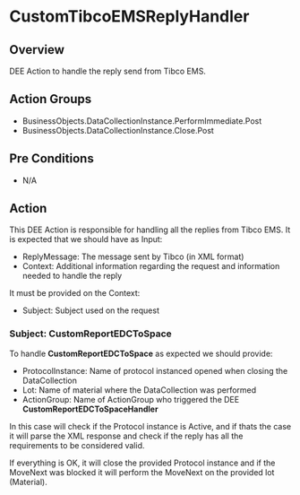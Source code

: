 # CustomTibcoEMSReplyHandler

## Overview

DEE Action to handle the reply send from Tibco EMS.

## Action Groups

- BusinessObjects.DataCollectionInstance.PerformImmediate.Post
- BusinessObjects.DataCollectionInstance.Close.Post

## Pre Conditions

- N/A

## Action

This DEE Action is responsible for handling all the replies from Tibco EMS. It is expected that we should have as Input:

- ReplyMessage: The message sent by Tibco (in XML format)
- Context: Additional information regarding the request and information needed to handle the reply

It must be provided on the Context:

- Subject: Subject used on the request

### Subject: CustomReportEDCToSpace

To handle **CustomReportEDCToSpace** as expected we should provide:

- ProtocolInstance: Name of protocol instanced opened when closing the DataCollection
- Lot: Name of material where the DataCollection was performed
- ActionGroup: Name of ActionGroup who triggered the DEE **CustomReportEDCToSpaceHandler**

In this case will check if the Protocol instance is Active, and if thats the case it will parse the XML response and check if the reply has all the requirements to be considered valid.

If everything is OK, it will close the provided Protocol instance and if the MoveNext was blocked it will perform the MoveNext on the provided lot (Material).
